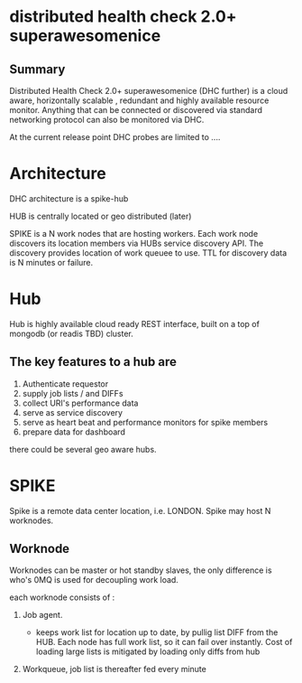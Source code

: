 distributed health check 2.0+ superawesomenice
=

Summary
--

Distributed Health Check 2.0+ superawesomenice (DHC further) is a cloud aware, horizontally scalable , redundant and highly available resource monitor. Anything that can be connected or discovered via standard networking protocol can also be monitored via DHC. 

At the current release point DHC probes are limited to ....


Architecture
==

DHC architecture is a spike-hub 

HUB is centrally located or geo distributed (later)

SPIKE is a N work nodes that are hosting workers. Each work node discovers its location members via HUBs service discovery API.
The discovery provides location of work queuee to use. TTL for discovery data is N minutes or failure.

Hub
===
Hub is highly available cloud ready REST interface, built on a top of mongodb (or readis TBD) cluster.

The key features to a hub are
---

1. Authenticate requestor 
2. supply job lists / and DIFFs
3. collect URI's performance data
4. serve as service discovery
5. serve as heart beat and performance monitors for spike members
6. prepare data for dashboard

there could be several geo aware hubs.

SPIKE
===

Spike is a remote data center location, i.e. LONDON. Spike may host N worknodes. 

  Worknode
  ---
  Worknodes can be master or hot standby slaves, the only difference is who's 0MQ is used for decoupling work load.
  
  each worknode consists of :
  
  1. Job agent. 
     - keeps work list for location up to date, by pullig list DIFF from the HUB. Each node has full work list, so it can fail over instantly. Cost of loading large lists is mitigated by loading only diffs from hub
    
  2. Workqueue, job list is thereafter fed every minute
    

